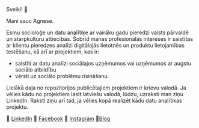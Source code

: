 Sveiki! :wave:

Mani sauc Agnese. 

Esmu socioloģe un datu analītiķe ar vairāku gadu pieredzi valsts pārvaldē un starpkultūru attiecībās. Šobrīd manas profesionālās intereses ir saistītas ar klientu pieredzes analīzi digitālajās lietotnēs un produktu lietojamības testēšanu, kā arī ar projektiem, kas ir:

- saistīti ar datu analīzi sociālajos uzņēmumos vai uzņēmumos ar augstu sociālo atbildību 
- vērsti uz sociālo problēmu risināšanu.

Lielākā daļa no repozitorijos publicētajiem projektiem ir krievu valodā. Ja vēlies kādu no projektiem lasīt latviešu valodā, lūdzu, uzraksti man ziņu LinkedIn. Raksti ziņu arī tad, ja vēlies kopā realizēt kādu datu analītikas projektu. 


:small_blue_diamond: [LinkedIn](https://www.linkedin.com/in/agnese-poikane/) 
:small_blue_diamond: [Facebook](https://www.facebook.com/agnese.poikane/)
:small_blue_diamond: [Instagram](https://www.instagram.com/poikaneagnese/)
:small_blue_diamond:[Blog](https://blog.agnesepoikane.com/)

